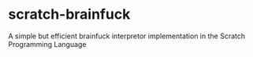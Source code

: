 # scratch-brainfuck
A simple but efficient brainfuck interpretor implementation in the Scratch Programming Language
